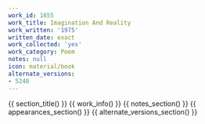 ```yaml
---
work_id: 1655
work_title: Imagination And Reality
work_written: '1975'
written_date: exact
work_collected: 'yes'
work_category: Poem
notes: null
icon: material/book
alternate_versions:
- 5248
---
```


{{ section_title() }}
{{ work_info() }}
{{ notes_section() }}
{{ appearances_section() }}
{{ alternate_versions_section() }}